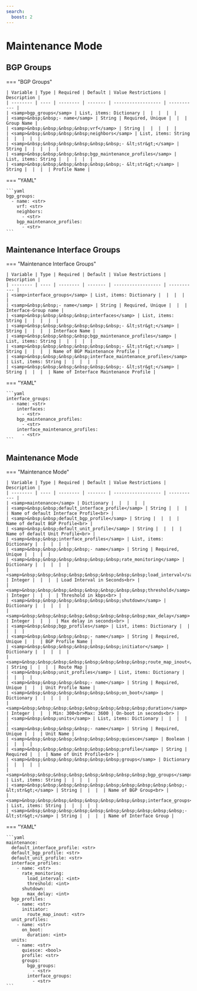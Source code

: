 ```yaml
---
search:
  boost: 2
---
```


# Maintenance Mode

## BGP Groups

=== "BGP Groups"


    | Variable | Type | Required | Default | Value Restrictions | Description |
    | -------- | ---- | -------- | ------- | ------------------ | ----------- |
    | <samp>bgp_groups</samp> | List, items: Dictionary |  |  |  |  |
    | <samp>&nbsp;&nbsp;- name</samp> | String | Required, Unique |  |  | Group Name |
    | <samp>&nbsp;&nbsp;&nbsp;&nbsp;vrf</samp> | String |  |  |  |  |
    | <samp>&nbsp;&nbsp;&nbsp;&nbsp;neighbors</samp> | List, items: String |  |  |  |  |
    | <samp>&nbsp;&nbsp;&nbsp;&nbsp;&nbsp;&nbsp;- &lt;str&gt;</samp> | String |  |  |  |  |
    | <samp>&nbsp;&nbsp;&nbsp;&nbsp;bgp_maintenance_profiles</samp> | List, items: String |  |  |  |  |
    | <samp>&nbsp;&nbsp;&nbsp;&nbsp;&nbsp;&nbsp;- &lt;str&gt;</samp> | String |  |  |  | Profile Name |

=== "YAML"

    ```yaml
    bgp_groups:
      - name: <str>
        vrf: <str>
        neighbors:
          - <str>
        bgp_maintenance_profiles:
          - <str>
    ```

## Maintenance Interface Groups

=== "Maintenance Interface Groups"


    | Variable | Type | Required | Default | Value Restrictions | Description |
    | -------- | ---- | -------- | ------- | ------------------ | ----------- |
    | <samp>interface_groups</samp> | List, items: Dictionary |  |  |  |  |
    | <samp>&nbsp;&nbsp;- name</samp> | String | Required, Unique |  |  | Interface-Group name |
    | <samp>&nbsp;&nbsp;&nbsp;&nbsp;interfaces</samp> | List, items: String |  |  |  |  |
    | <samp>&nbsp;&nbsp;&nbsp;&nbsp;&nbsp;&nbsp;- &lt;str&gt;</samp> | String |  |  |  | Interface Name |
    | <samp>&nbsp;&nbsp;&nbsp;&nbsp;bgp_maintenance_profiles</samp> | List, items: String |  |  |  |  |
    | <samp>&nbsp;&nbsp;&nbsp;&nbsp;&nbsp;&nbsp;- &lt;str&gt;</samp> | String |  |  |  | Name of BGP Maintenance Profile |
    | <samp>&nbsp;&nbsp;&nbsp;&nbsp;interface_maintenance_profiles</samp> | List, items: String |  |  |  |  |
    | <samp>&nbsp;&nbsp;&nbsp;&nbsp;&nbsp;&nbsp;- &lt;str&gt;</samp> | String |  |  |  | Name of Interface Maintenance Profile |

=== "YAML"

    ```yaml
    interface_groups:
      - name: <str>
        interfaces:
          - <str>
        bgp_maintenance_profiles:
          - <str>
        interface_maintenance_profiles:
          - <str>
    ```

## Maintenance Mode

=== "Maintenance Mode"


    | Variable | Type | Required | Default | Value Restrictions | Description |
    | -------- | ---- | -------- | ------- | ------------------ | ----------- |
    | <samp>maintenance</samp> | Dictionary |  |  |  |  |
    | <samp>&nbsp;&nbsp;default_interface_profile</samp> | String |  |  |  | Name of default Interface Profile<br> |
    | <samp>&nbsp;&nbsp;default_bgp_profile</samp> | String |  |  |  | Name of default BGP Profile<br> |
    | <samp>&nbsp;&nbsp;default_unit_profile</samp> | String |  |  |  | Name of default Unit Profile<br> |
    | <samp>&nbsp;&nbsp;interface_profiles</samp> | List, items: Dictionary |  |  |  |  |
    | <samp>&nbsp;&nbsp;&nbsp;&nbsp;- name</samp> | String | Required, Unique |  |  |  |
    | <samp>&nbsp;&nbsp;&nbsp;&nbsp;&nbsp;&nbsp;rate_monitoring</samp> | Dictionary |  |  |  |  |
    | <samp>&nbsp;&nbsp;&nbsp;&nbsp;&nbsp;&nbsp;&nbsp;&nbsp;load_interval</samp> | Integer |  |  |  | Load Interval in Seconds<br> |
    | <samp>&nbsp;&nbsp;&nbsp;&nbsp;&nbsp;&nbsp;&nbsp;&nbsp;threshold</samp> | Integer |  |  |  | Threshold in kbps<br> |
    | <samp>&nbsp;&nbsp;&nbsp;&nbsp;&nbsp;&nbsp;shutdown</samp> | Dictionary |  |  |  |  |
    | <samp>&nbsp;&nbsp;&nbsp;&nbsp;&nbsp;&nbsp;&nbsp;&nbsp;max_delay</samp> | Integer |  |  |  | Max delay in seconds<br> |
    | <samp>&nbsp;&nbsp;bgp_profiles</samp> | List, items: Dictionary |  |  |  |  |
    | <samp>&nbsp;&nbsp;&nbsp;&nbsp;- name</samp> | String | Required, Unique |  |  | BGP Profile Name |
    | <samp>&nbsp;&nbsp;&nbsp;&nbsp;&nbsp;&nbsp;initiator</samp> | Dictionary |  |  |  |  |
    | <samp>&nbsp;&nbsp;&nbsp;&nbsp;&nbsp;&nbsp;&nbsp;&nbsp;route_map_inout</samp> | String |  |  |  | Route Map |
    | <samp>&nbsp;&nbsp;unit_profiles</samp> | List, items: Dictionary |  |  |  |  |
    | <samp>&nbsp;&nbsp;&nbsp;&nbsp;- name</samp> | String | Required, Unique |  |  | Unit Profile Name |
    | <samp>&nbsp;&nbsp;&nbsp;&nbsp;&nbsp;&nbsp;on_boot</samp> | Dictionary |  |  |  |  |
    | <samp>&nbsp;&nbsp;&nbsp;&nbsp;&nbsp;&nbsp;&nbsp;&nbsp;duration</samp> | Integer |  |  | Min: 300<br>Max: 3600 | On-boot in seconds<br> |
    | <samp>&nbsp;&nbsp;units</samp> | List, items: Dictionary |  |  |  |  |
    | <samp>&nbsp;&nbsp;&nbsp;&nbsp;- name</samp> | String | Required, Unique |  |  | Unit Name |
    | <samp>&nbsp;&nbsp;&nbsp;&nbsp;&nbsp;&nbsp;quiesce</samp> | Boolean |  |  |  |  |
    | <samp>&nbsp;&nbsp;&nbsp;&nbsp;&nbsp;&nbsp;profile</samp> | String | Required |  |  | Name of Unit Profile<br> |
    | <samp>&nbsp;&nbsp;&nbsp;&nbsp;&nbsp;&nbsp;groups</samp> | Dictionary |  |  |  |  |
    | <samp>&nbsp;&nbsp;&nbsp;&nbsp;&nbsp;&nbsp;&nbsp;&nbsp;bgp_groups</samp> | List, items: String |  |  |  |  |
    | <samp>&nbsp;&nbsp;&nbsp;&nbsp;&nbsp;&nbsp;&nbsp;&nbsp;&nbsp;&nbsp;- &lt;str&gt;</samp> | String |  |  |  | Name of BGP Group<br> |
    | <samp>&nbsp;&nbsp;&nbsp;&nbsp;&nbsp;&nbsp;&nbsp;&nbsp;interface_groups</samp> | List, items: String |  |  |  |  |
    | <samp>&nbsp;&nbsp;&nbsp;&nbsp;&nbsp;&nbsp;&nbsp;&nbsp;&nbsp;&nbsp;- &lt;str&gt;</samp> | String |  |  |  | Name of Interface Group |

=== "YAML"

    ```yaml
    maintenance:
      default_interface_profile: <str>
      default_bgp_profile: <str>
      default_unit_profile: <str>
      interface_profiles:
        - name: <str>
          rate_monitoring:
            load_interval: <int>
            threshold: <int>
          shutdown:
            max_delay: <int>
      bgp_profiles:
        - name: <str>
          initiator:
            route_map_inout: <str>
      unit_profiles:
        - name: <str>
          on_boot:
            duration: <int>
      units:
        - name: <str>
          quiesce: <bool>
          profile: <str>
          groups:
            bgp_groups:
              - <str>
            interface_groups:
              - <str>
    ```

